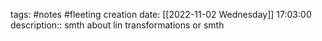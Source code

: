tags: #notes #fleeting
creation date: [[2022-11-02 Wednesday]] 17:03:00
description:: smth about lin transformations or smth
